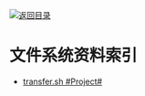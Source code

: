 [![返回目录](https://parg.co/UGo)](https://parg.co/b4z) 
 
 
# 文件系统资料索引

* [transfer.sh #Project#](https://github.com/dutchcoders/transfer.sh)
